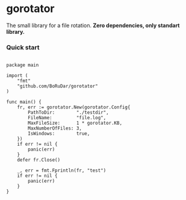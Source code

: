 # gorotator
The small library for a file rotation.
**Zero dependencies, only standart library.**

### Quick start
```golang

package main

import (
	"fmt"
	"github.com/BoRuDar/gorotator"
)

func main() {
	fr, err := gorotator.New(gorotator.Config{
		PathToDir:        "./testdir",
		FileName:         "file.log",
		MaxFileSize:      1 * gorotator.KB,
		MaxNumberOfFiles: 3,
		IsWindows:        true,
	})
	if err != nil {
		panic(err)
	}
	defer fr.Close()

	_, err = fmt.Fprintln(fr, "test")
	if err != nil {
		panic(err)
	}
}


```
